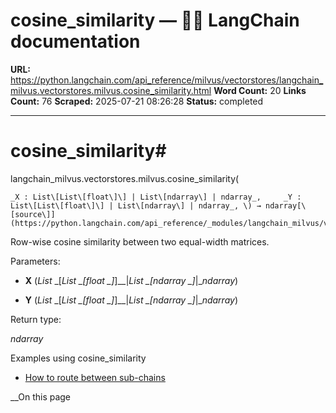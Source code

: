 # cosine_similarity — 🦜🔗 LangChain  documentation

**URL:** https://python.langchain.com/api_reference/milvus/vectorstores/langchain_milvus.vectorstores.milvus.cosine_similarity.html
**Word Count:** 20
**Links Count:** 76
**Scraped:** 2025-07-21 08:26:28
**Status:** completed

---

# cosine\_similarity\#

langchain\_milvus.vectorstores.milvus.cosine\_similarity\(

    _X : List\[List\[float\]\] | List\[ndarray\] | ndarray_,     _Y : List\[List\[float\]\] | List\[ndarray\] | ndarray_, \) → ndarray[\[source\]](https://python.langchain.com/api_reference/_modules/langchain_milvus/vectorstores/milvus.html#cosine_similarity)\#     

Row-wise cosine similarity between two equal-width matrices.

Parameters:     

  * **X** \(_List_ _\[__List_ _\[__float_ _\]__\]__|__List_ _\[__ndarray_ _\]__|__ndarray_\)

  * **Y** \(_List_ _\[__List_ _\[__float_ _\]__\]__|__List_ _\[__ndarray_ _\]__|__ndarray_\)

Return type:     

_ndarray_

Examples using cosine\_similarity

  * [How to route between sub-chains](https://python.langchain.com/docs/how_to/routing/)

__On this page